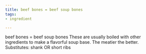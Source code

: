 ```yaml
---
title: beef bones = beef soup bones
tags:
- ingredient

---
```

beef bones = beef soup bones These are usually boiled with other ingredients to make a flavorful soup base. The meatier the better. Substitutes: shank OR short ribs
